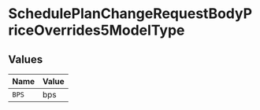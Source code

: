 # SchedulePlanChangeRequestBodyPriceOverrides5ModelType


## Values

| Name  | Value |
| ----- | ----- |
| `BPS` | bps   |